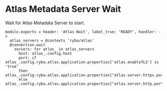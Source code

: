 
# Atlas Metadata Server Wait

Wait for Atlas Metadata Server to start.

    module.exports = header: 'Atlas Wait', label_true: 'READY', handler: ->
      atlas_servers = @contexts 'ryba/atlas'
      @connection.wait
        servers: for atlas_ in atlas_servers
          host: atlas_.config.host
          port: if atlas_.config.ryba.atlas.application.properties['atlas.enableTLS'] is 'true'
          then atlas_.config.ryba.atlas.application.properties["atlas.server.https.port"]
          else atlas_.config.ryba.atlas.application.properties["atlas.server.http.port"]
